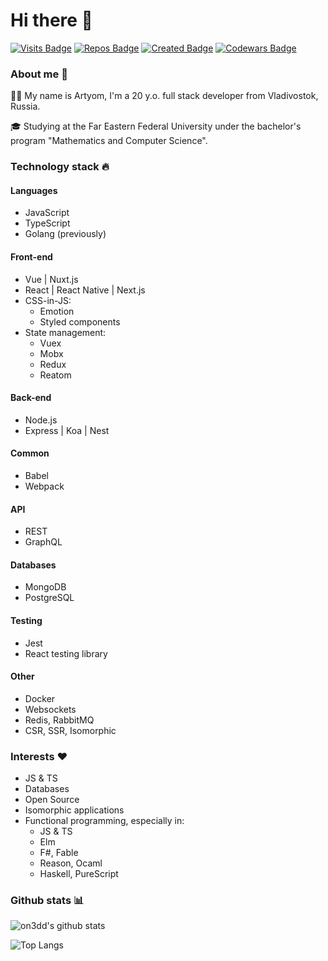 # Hi there 👋
[![Visits Badge](https://badges.pufler.dev/visits/on3dd/on3dd)](https://badges.pufler.dev)
[![Repos Badge](https://badges.pufler.dev/repos/on3dd)](https://badges.pufler.dev)
[![Created Badge](https://badges.pufler.dev/created/on3dd/on3dd)](https://badges.pufler.dev)
[![Codewars Badge](https://www.codewars.com/users/on3dd/badges/micro)](https://www.codewars.com/users/on3dd)

### About me 🤡
👨‍💻 My name is Artyom, I'm a 20 y.o. full stack developer from Vladivostok, Russia. 

🎓 Studying at the Far Eastern Federal University under the bachelor's program "Mathematics and Computer Science".

### Technology stack 🔥
#### Languages
- JavaScript
- TypeScript
- Golang (previously)

#### Front-end
- Vue | Nuxt.js
- React | React Native | Next.js
- CSS-in-JS:
  - Emotion
  - Styled components
- State management:
  - Vuex
  - Mobx
  - Redux
  - Reatom
  
#### Back-end
- Node.js
- Express | Koa | Nest

#### Common
- Babel
- Webpack

#### API
- REST
- GraphQL

#### Databases
- MongoDB
- PostgreSQL

#### Testing
- Jest
- React testing library

#### Other
- Docker
- Websockets
- Redis, RabbitMQ
- CSR, SSR, Isomorphic

### Interests ❤️
- JS & TS
- Databases
- Open Source
- Isomorphic applications
- Functional programming, especially in:
  - JS & TS
  - Elm
  - F#, Fable
  - Reason, Ocaml
  - Haskell, PureScript

### Github stats 📊
![on3dd's github stats](https://github-readme-stats.vercel.app/api?username=on3dd&count_private=true&show_icons=true)

![Top Langs](https://github-readme-stats.vercel.app/api/top-langs/?username=on3dd&layout=compact&langs_count=8&hide=html,css)
